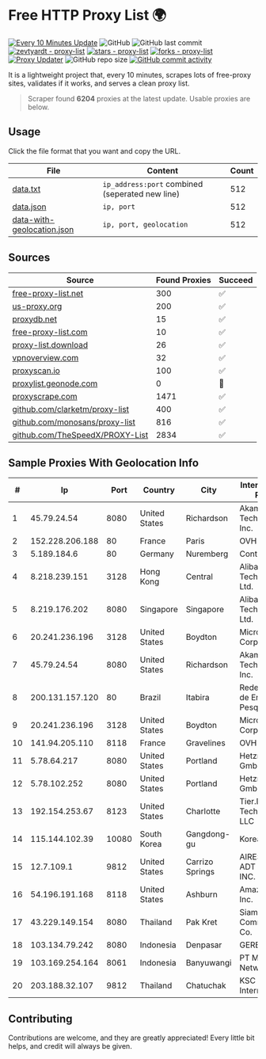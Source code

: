 
# Free HTTP Proxy List 🌍

[![Every 10 Minutes Update](https://github.com/mertguvencli/http-proxy-list/actions/workflows/main.yml/badge.svg?branch=main)](https://github.com/mertguvencli/http-proxy-list/actions/workflows/main.yml)
![GitHub](https://img.shields.io/github/license/mertguvencli/http-proxy-list)
![GitHub last commit](https://img.shields.io/github/last-commit/mertguvencli/http-proxy-list)
[![zevtyardt - proxy-list](https://img.shields.io/static/v1?label=zevtyardt&message=proxy-list&color=blue&logo=github)](https://github.com/zevtyardt/proxy-list "Go to GitHub repo")
[![stars - proxy-list](https://img.shields.io/github/stars/zevtyardt/proxy-list?style=social)](https://github.com/zevtyardt/proxy-list)
[![forks - proxy-list](https://img.shields.io/github/forks/zevtyardt/proxy-list?style=social)](https://github.com/zevtyardt/proxy-list)
[![Proxy Updater](https://github.com/zevtyardt/proxy-list/workflows/Proxy%20Updater/badge.svg)](https://github.com/zevtyardt/proxy-list/actions?query=workflow:"Proxy+Updater")
![GitHub repo size](https://img.shields.io/github/repo-size/zevtyardt/proxy-list)
[![GitHub commit activity](https://img.shields.io/github/commit-activity/m/zevtyardt/proxy-list?logo=commits)](https://github.com/zevtyardt/proxy-list/commits/main)

It is a lightweight project that, every 10 minutes, scrapes lots of free-proxy sites, validates if it works, and serves a clean proxy list.

> Scraper found **6204** proxies at the latest update. Usable proxies are below.

## Usage

Click the file format that you want and copy the URL.

|File|Content|Count|
|----|-------|-----|
|[data.txt](https://raw.githubusercontent.com/mertguvencli/http-proxy-list/main/proxy-list/data.txt)|`ip_address:port` combined (seperated new line)|512|
|[data.json](https://raw.githubusercontent.com/mertguvencli/http-proxy-list/main/proxy-list/data.json)|`ip, port`|512|
|[data-with-geolocation.json](https://raw.githubusercontent.com/mertguvencli/http-proxy-list/main/proxy-list/data-with-geolocation.json)|`ip, port, geolocation`|512|

## Sources

|Source|Found Proxies|Succeed|
|------|-------------|-------|
|[free-proxy-list.net](https://free-proxy-list.net)|300|✅|
|[us-proxy.org](https://www.us-proxy.org)|200|✅|
|[proxydb.net](http://proxydb.net)|15|✅|
|[free-proxy-list.com](https://free-proxy-list.com/?page=&port=&type%5B%5D=http&type%5B%5D=https&up_time=0&search=Search)|10|✅|
|[proxy-list.download](https://www.proxy-list.download/HTTP)|26|✅|
|[vpnoverview.com](https://vpnoverview.com/privacy/anonymous-browsing/free-proxy-servers)|32|✅|
|[proxyscan.io](https://www.proxyscan.io)|100|✅|
|[proxylist.geonode.com](https://proxylist.geonode.com/api/proxy-list?limit=300&page=1&sort_by=lastChecked&sort_type=desc&protocols=http,https)|0|🚫|
|[proxyscrape.com](https://api.proxyscrape.com/v2/?request=displayproxies&protocol=http&timeout=10000&country=all&ssl=all&anonymity=all)|1471|✅|
|[github.com/clarketm/proxy-list](https://raw.githubusercontent.com/clarketm/proxy-list/master/proxy-list-raw.txt)|400|✅|
|[github.com/monosans/proxy-list](https://raw.githubusercontent.com/monosans/proxy-list/main/proxies/http.txt)|816|✅|
|[github.com/TheSpeedX/PROXY-List](https://raw.githubusercontent.com/TheSpeedX/PROXY-List/master/http.txt)|2834|✅|


## Sample Proxies With Geolocation Info

|#|Ip|Port|Country|City|Internet Service Provider|
|-|--|----|-------|----|-------------------------|
|1|45.79.24.54|8080|United States|Richardson|Akamai Technologies, Inc.|
|2|152.228.206.188|80|France|Paris|OVH SAS|
|3|5.189.184.6|80|Germany|Nuremberg|Contabo GmbH|
|4|8.218.239.151|3128|Hong Kong|Central|Alibaba (US) Technology Co., Ltd.|
|5|8.219.176.202|8080|Singapore|Singapore|Alibaba (US) Technology Co., Ltd.|
|6|20.241.236.196|3128|United States|Boydton|Microsoft Corporation|
|7|45.79.24.54|8080|United States|Richardson|Akamai Technologies, Inc.|
|8|200.131.157.120|80|Brazil|Itabira|Rede Nacional de Ensino e Pesquisa|
|9|20.241.236.196|3128|United States|Boydton|Microsoft Corporation|
|10|141.94.205.110|8118|France|Gravelines|OVH SAS|
|11|5.78.64.217|8080|United States|Portland|Hetzner Online GmbH|
|12|5.78.102.252|8080|United States|Portland|Hetzner Online GmbH|
|13|192.154.253.67|8123|United States|Charlotte|Tier.Net Technologies LLC|
|14|115.144.102.39|10080|South Korea|Gangdong-gu|Korea Telecom|
|15|12.7.109.1|9812|United States|Carrizo Springs|AIRESPRING-ADT SYSTEMS, INC.|
|16|54.196.191.168|8118|United States|Ashburn|Amazon.com, Inc.|
|17|43.229.149.154|8080|Thailand|Pak Kret|Siamdata Communication Co.|
|18|103.134.79.242|8080|Indonesia|Denpasar|GERBANGAKSES|
|19|103.169.254.164|8061|Indonesia|Banyuwangi|PT Master Star Network|
|20|203.188.32.107|9812|Thailand|Chatuchak|KSC Commercial Internet Co.Ltd|



## Contributing

Contributions are welcome, and they are greatly appreciated! Every
little bit helps, and credit will always be given.

